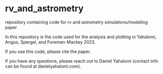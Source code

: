 # rv_and_astrometry
repository containing code for rv and astrometry simulations/modeling paper

In this repository is the code used for the analysis and plotting in Yahalomi, Angus, Spergel, and Foreman-Mackey 2023. 

If you use this code, please cite the paper. 


If you have any questions, please reach out to Daniel Yahalomi (contact info can be found at danielyahalomi.com).
